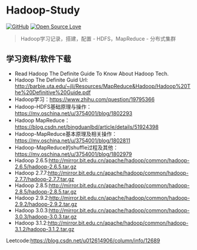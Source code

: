 # Hadoop-Study
[![GitHub](https://img.shields.io/github/license/rayyq/hadoop-study.svg?color=important&label=License&style=popout)](https://github.com/rayyq/hadoop-study/blob/master/LICENSE)
[![Open Source Love](https://badges.frapsoft.com/os/v1/open-source.svg?v=103)](https://github.com/rayyq/hadoop-study)
> Hadoop学习记录，搭建，配置 - HDFS，MapReduce - 分布式集群
## 学习资料/软件下载
- Read Hadoop The Definite Guide To Know About Hadoop Tech.
- Hadoop The Definite Guid Url: http://barbie.uta.edu/~jli/Resources/MapReduce&Hadoop/Hadoop%20The%20Definitive%20Guide.pdf
- Hadoop学习：https://www.zhihu.com/question/19795366
- Hadoop-HDFS基础原理与操作：https://my.oschina.net/u/3754001/blog/1802293
- Hadoop MapReduce：https://blog.csdn.net/bingduanlbd/article/details/51924398
- Hadoop-MapReduce基本原理及相关操作：https://my.oschina.net/u/3754001/blog/1802811
- Hadoop-MapReduce的shuffle过程及其他：https://my.oschina.net/u/3754001/blog/1802979
- Hadoop 2.6.5:http://mirror.bit.edu.cn/apache/hadoop/common/hadoop-2.6.5/hadoop-2.6.5.tar.gz
- Hadoop 2.7.7:http://mirror.bit.edu.cn/apache/hadoop/common/hadoop-2.7.7/hadoop-2.7.7.tar.gz
- Hadoop 2.8.5:http://mirror.bit.edu.cn/apache/hadoop/common/hadoop-2.8.5/hadoop-2.8.5.tar.gz
- Hadoop 2.9.2:http://mirror.bit.edu.cn/apache/hadoop/common/hadoop-2.9.2/hadoop-2.9.2.tar.gz
- Hadoop 3.0.3:http://mirror.bit.edu.cn/apache/hadoop/common/hadoop-3.0.3/hadoop-3.0.3.tar.gz
- Hadoop 3.1.2:http://mirror.bit.edu.cn/apache/hadoop/common/hadoop-3.1.2/hadoop-3.1.2.tar.gz

Leetcode:https://blog.csdn.net/u012614906/column/info/12689


